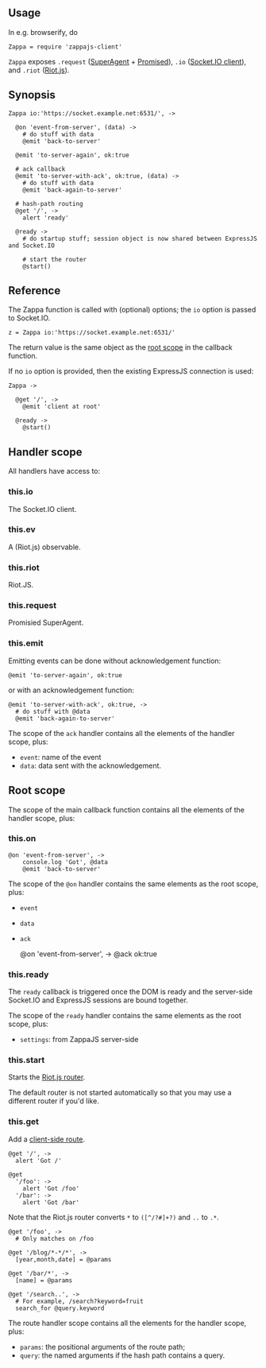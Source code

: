Usage
-----

In e.g. browserify, do

    Zappa = require 'zappajs-client'

`Zappa` exposes `.request` ([SuperAgent](https://visionmedia.github.io/superagent/) + [Promised](https://github.com/shimaore/superagent-as-promised)), `.io` ([Socket.IO client](https://github.com/socketio/socket.io-client#socketio-client)), and `.riot` ([Riot.js](http://riotjs.com/)).

Synopsis
--------

    Zappa io:'https://socket.example.net:6531/', ->

      @on 'event-from-server', (data) ->
        # do stuff with data
        @emit 'back-to-server'

      @emit 'to-server-again', ok:true

      # ack callback
      @emit 'to-server-with-ack', ok:true, (data) ->
        # do stuff with data
        @emit 'back-again-to-server'

      # hash-path routing
      @get '/', ->
        alert 'ready'

      @ready ->
        # do startup stuff; session object is now shared between ExpressJS and Socket.IO

        # start the router
        @start()

Reference
---------

The Zappa function is called with (optional) options; the `io` option is passed to Socket.IO.

    z = Zappa io:'https://socket.example.net:6531/'

The return value is the same object as the [root scope](#root-scope) in the callback function.

If no `io` option is provided, then the existing ExpressJS connection is used:

    Zappa ->

      @get '/', ->
        @emit 'client at root'

      @ready ->
        @start()

Handler scope
--------------

All handlers have access to:

### this.io

The Socket.IO client.

### this.ev

A (Riot.js) observable.

### this.riot

Riot.JS.

### this.request

Promisied SuperAgent.

### this.emit

Emitting events can be done without acknowledgement function:

    @emit 'to-server-again', ok:true

or with an acknowledgement function:

    @emit 'to-server-with-ack', ok:true, ->
      # do stuff with @data
      @emit 'back-again-to-server'

The scope of the `ack` handler contains all the elements of the handler scope, plus:
- `event`: name of the event
- `data`: data sent with the acknowledgement.

Root scope
----------

The scope of the main callback function contains all the elements of the handler scope, plus:

### this.on

    @on 'event-from-server', ->
        console.log 'Got', @data
        @emit 'back-to-server'

The scope of the `@on` handler contains the same elements as the root scope, plus:
- `event`
- `data`
- `ack`

    @on 'event-from-server', ->
      @ack ok:true

### this.ready

The `ready` callback is triggered once the DOM is ready and the server-side Socket.IO and ExpressJS sessions are bound together.

The scope of the `ready` handler contains the same elements as the root scope, plus:
- `settings`: from ZappaJS server-side

### this.start

Starts the [Riot.js router](http://riotjs.com/api/route/).

The default router is not started automatically so that you may use a different router if you'd like.

### this.get

Add a [client-side route](http://riotjs.com/api/route/#riotroutefilter-callback).

    @get '/', ->
      alert 'Got /'

    @get
      '/foo': ->
        alert 'Got /foo'
      '/bar': ->
        alert 'Got /bar'

Note that the Riot.js router converts `*` to `([^/?#]+?)` and `..` to `.*`.

    @get '/foo', ->
      # Only matches on /foo

    @get '/blog/*-*/*', ->
      [year,month,date] = @params

    @get '/bar/*', ->
      [name] = @params

    @get '/search..', ->
      # For example, /search?keyword=fruit
      search_for @query.keyword

The route handler scope contains all the elements for the handler scope, plus:
- `params`: the positional arguments of the route path;
- `query`: the named arguments if the hash path contains a query.
